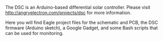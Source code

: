 The DSC is an Arduino-based differential solar controller.  Please visit
http://angryelectron.com/projects/dsc for more information.

Here you will find Eagle project files for the schematic and PCB, the DSC
firmware (Arduino sketch), a Google Gadget, and some Bash scripts that can be
used for monitoring.
